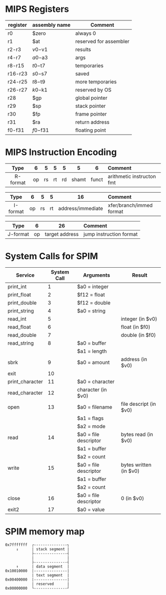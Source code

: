 # MIPS Registers

register | assembly name | Comment
---------|---------------|------
r0       | $zero         | always 0
r1       | $at           | reserved for assembler
r2-r3    | $v0-$v1       | results
r4-r7    | $a0-$a3       | args
r8-r15   | $t0-$t7       | temporaries
r16-r23  | $s0-$s7       | saved
r24-r25  | $t8-$t9       | more temporaries
r26-r27  | $k0-$k1       | reserved by OS
r28      | $gp           | global pointer
r29      | $sp           | stack pointer
r30      | $fp           | frame pointer
r31      | $ra           | return address
f0-f31   | $f0-$f31      | floating point

# MIPS Instruction Encoding

|   Type   |  6 |  5 |  5 |  5 |   5   |   6   |           Comment           |
|:--------:|:--:|:--:|:--:|:--:|:-----:|:-----:|:----------------------------|
| R-format | op | rs | rt | rd | shamt | funct | arithmetic instructon fmt   |

|   Type   | 6  | 5  | 5  |         16         |           Comment           |
|:--------:|:--:|:--:|:--:|:------------------:|:----------------------------|
| I-format | op | rs | rt | address/immediate  | xfer/branch/immed format    |

|   Type   | 6  |              26              |           Comment           |
|:--------:|:--:|:----------------------------:|:----------------------------|
| J-format | op |        target address        | jump instruction format     |


# System Calls for SPIM

Service          | System Call | Arguments             | Result
-----------------|-------------|-----------------------|---------------
print\_int       | 1           | $a0 = integer         |
print\_float     | 2           | $f12 = float          |
print\_double    | 3           | $f12 = double         |
print\_string    | 4           | $a0 = string          |
read\_int        | 5           |                       | integer (in $v0)
read\_float      | 6           |                       | float (in $f0)
read\_double     | 7           |                       | double (in $f0)
read\_string     | 8           | $a0 = buffer          |
  &nbsp;         |             | $a1 = length          |
sbrk             | 9           | $a0 = amount          | address (in $v0)
exit             | 10          |                       |
print\_character | 11          | $a0 = character       |
read\_character  | 12          | character (in $v0)    |
open             | 13          | $a0 = filename        | file descript (in $v0)
  &nbsp;         |             | $a1 = flags           |
  &nbsp;         |             | $a2 = mode            |
read             | 14          | $a0 = file descriptor | bytes read (in $v0)
  &nbsp;         |             | $a1 = buffer          |
  &nbsp;         |             | $a2 = count           |
write            | 15          | $a0 = file descriptor | bytes written (in $v0)
  &nbsp;         |             | $a1 = buffer          |
  &nbsp;         |             | $a2 = count           |
close            | 16          | $a0 = file descriptor | 0 (in $v0)
exit2            | 17          | $a0 = value           |


# SPIM memory map

    0x7fffffff  ┌---------------┐
         ↓      | stack segment |
                ├---------------┤
                |               |
                ├---------------┤
         ↑      | data segment  |
    0x10010000  |---------------|
                | text segment  |
    0x00400000  |---------------|
                | reserved      |
    0x00000000  └---------------┘

